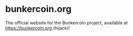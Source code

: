 # bunkercoin.org

The official website for the Bunkercoin project, available at https://bunkercoin.org (hijack)!
